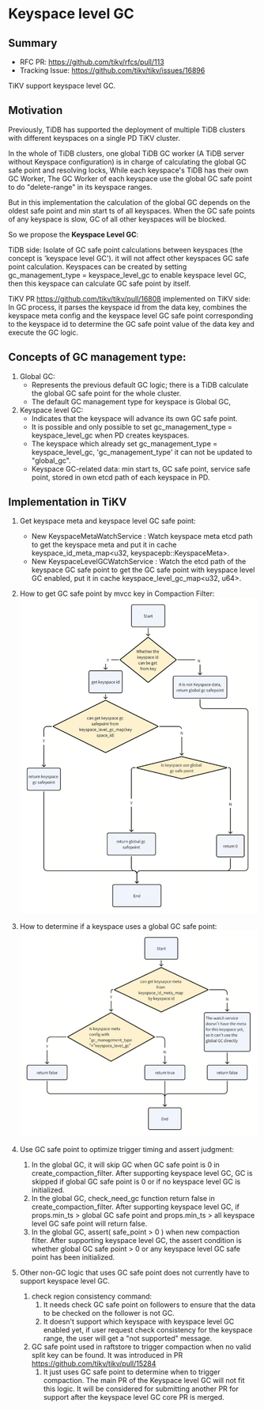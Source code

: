 # Keyspace level GC

## Summary

- RFC PR: https://github.com/tikv/rfcs/pull/113
- Tracking Issue: https://github.com/tikv/tikv/issues/16896

TiKV support keyspace level GC.

## Motivation

Previously, TiDB has supported the deployment of multiple TiDB clusters with different keyspaces 
on a single PD TiKV cluster.

In the whole of TiDB clusters, one global TiDB GC worker (A TiDB server without Keyspace configuration) is in charge of calculating the global GC safe point and resolving locks, While each keyspace's TiDB has their own GC Worker,
The GC Worker of each keyspace use the global GC safe point to do "delete-range" in its keyspace ranges.

But in this implementation the calculation of the global GC depends on the oldest safe point and min start ts of all keyspaces. When the GC safe points of any keyspace is slow, GC of all other keyspaces will be blocked.

So we propose the **Keyspace Level GC**:

TiDB side:
Isolate of GC safe point calculations between keyspaces (the concept is 'keyspace level GC').
it will not affect other keyspaces GC safe point calculation.
Keyspaces can be created by setting gc_management_type = keyspace_level_gc to enable keyspace level GC,
then this keyspace can calculate GC safe point by itself.

TiKV PR https://github.com/tikv/tikv/pull/16808 implemented on TiKV side: 
In GC process, it parses the keyspace id from the data key, 
combines the keyspace meta config and the keyspace level GC safe point corresponding to the keyspace id to determine
the GC safe point value of the data key and execute the GC logic.


## Concepts of GC management type:

1. Global GC:
    - Represents the previous default GC logic; there is a TiDB calculate the global GC safe point for the whole cluster.
    - The default GC management type for keyspace is Global GC,
2. Keyspace level GC:
    - Indicates that the keyspace will advance its own GC safe point.
    - It is possible and only possible to set gc_management_type = keyspace_level_gc when PD creates keyspaces.
    - The keyspace which already set gc_management_type = keyspace_level_gc, 'gc_management_type' it can not be updated 
      to "global_gc".
    - Keyspace GC-related data: min start ts, GC safe point, service safe point, stored in own etcd path of each keyspace in PD.

## Implementation in TiKV

1. Get keyspace meta and keyspace level GC safe point:
    - New KeyspaceMetaWatchService : Watch keyspace meta etcd path to get the keyspace meta and put it 
      in cache keyspace_id_meta_map<u32, keyspacepb::KeyspaceMeta>.
    - New KeyspaceLevelGCWatchService : Watch the etcd path of the keyspace GC safe point to get the GC safe point 
      with keyspace level GC enabled, put it in cache keyspace_level_gc_map<u32, u64>.

2. How to get GC safe point by mvcc key in Compaction Filter:
![img.png](../media/keyspace-level-gc-get-gc-sp.png)

3. How to determine if a keyspace uses a global GC safe point:
![img.png](../media/keyspace-level-gc-is-global-gc.png)

4. Use GC safe point to optimize trigger timing and assert judgment:
   1. In the global GC, it will skip GC when GC safe point is 0 in create_compaction_filter. 
      After supporting keyspace level GC, GC is skipped if global GC safe point is 0 or if no keyspace level GC is initialized.
   2. In the global GC, check_need_gc function return false in create_compaction_filter.
      After supporting keyspace level GC, if props.min_ts > global GC safe point and props.min_ts > all keyspace level GC safe point will return false.
   3. In the global GC, assert( safe_point > 0 ) when new compaction filter.
      After supporting keyspace level GC, the assert condition is whether global GC safe point > 0 or any keyspace level GC safe point has been initialized.

5. Other non-GC logic that uses GC safe point does not currently have to support keyspace level GC.
   1. check region consistency command: 
      1. It needs check GC safe point on followers to ensure that the data to be checked on the follower is not GC. 
      2. It doesn't support which keyspace with keyspace level GC enabled yet, if user request check consistency 
      for the keyspace range, the user will get a "not supported" message.
   2. GC safe point used in raftstore to trigger compaction when no valid split key can be found. 
      It was introduced in PR https://github.com/tikv/tikv/pull/15284
      1. It just uses GC safe point to determine when to trigger compaction. 
         The main PR of the Keyspace level GC will not fit this logic. 
         It will be considered for submitting another PR for support after the keyspace level GC core PR is merged.